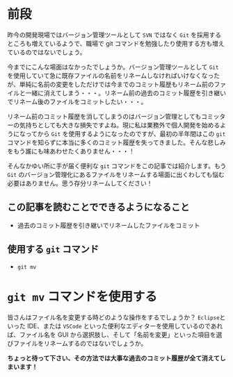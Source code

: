 # 前段

昨今の開発現場ではバージョン管理ツールとして `SVN` ではなく `Git` を採用するところも増えているようで、職場で git コマンドを勉強したり使用する方も増えているのではないでしょう。

今までにこんな場面はなかったでしょうか。バージョン管理ツールとして `Git` を使用していて急に既存ファイルの名前をリネームしなければいけなくなったが、単純に名前の変更をしただけでは今までのコミット履歴もリネーム前のファイルと一緒に消えてしまう・・・。リネーム前の過去のコミット履歴を引き継いでリネーム後のファイルをコミットしたい・・・。

リネーム前のコミット履歴を消してしまうのはバージョン管理としてもコミッターの気持ちとしても大きな損失ですよね。現に私は業務外で個人開発を始めるようになってから `Git` を使用するようになったのですが、最初の半年間はこの `git` コマンドを知らずに本当に多くのコミット履歴を失ってきました。そんな悲しみをもう誰にも味あわせたくありません・・・！

そんなかゆい所に手が届く便利な `git` コマンドをこの記事では紹介します。もう `Git` のバージョン管理化にあるファイルをリネームする場面に出くわしても悩む必要はありません。思う存分リネームしてください！

## この記事を読むことでできるようになること

- 過去のコミット履歴を引き継いでリネームしたファイルをコミット

## 使用する `git` コマンド

- `git mv`

# `git mv` コマンドを使用する

皆さんはファイル名を変更する時どのような操作をするでしょうか？ `Eclipse`といった IDE、または `VSCode` といった便利なエディターを使用しているのであれば、ファイル名を GUI から選択肢し、そして「名前を変更」といった項目を選びファイルをリネームするのではないでしょうか。

**ちょっと待って下さい、その方法では大事な過去のコミット履歴が全て消えてしまいます！**
